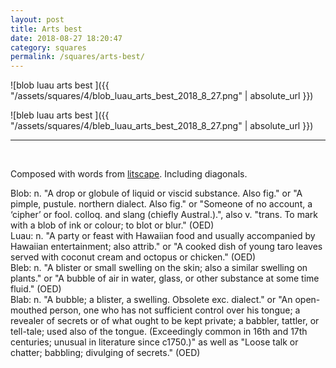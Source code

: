 ```yaml
---
layout: post
title: Arts best
date: 2018-08-27 18:20:47
category: squares
permalink: /squares/arts-best/ 
---
```


![blob luau arts best ]({{ "/assets/squares/4/blob_luau_arts_best_2018_8_27.png" | absolute_url }})
&nbsp;

![bleb luau arts best ]({{ "/assets/squares/4/bleb_luau_arts_best_2018_8_27.png" | absolute_url }})
&nbsp;

---

&nbsp;

Composed with words from [litscape](https://www.litscape.com/). Including diagonals. 

Blob: n. "A drop or globule of liquid or viscid substance. Also fig." or "A pimple, pustule. northern dialect. Also fig." or "Someone of no account, a ‘cipher’ or fool. colloq. and slang (chiefly Austral.).", also v. "trans. To mark with a blob of ink or colour; to blot or blur." (OED)  
Luau: n. "A party or feast with Hawaiian food and usually accompanied by Hawaiian entertainment; also attrib." or "A cooked dish of young taro leaves served with coconut cream and octopus or chicken." (OED)  
Bleb: n. "A blister or small swelling on the skin; also a similar swelling on plants." or "A bubble of air in water, glass, or other substance at some time fluid." (OED)  
Blab: n. "A bubble; a blister, a swelling. Obsolete exc. dialect." or "An open-mouthed person, one who has not sufficient control over his tongue; a revealer of secrets or of what ought to be kept private; a babbler, tattler, or tell-tale; used also of the tongue. (Exceedingly common in 16th and 17th centuries; unusual in literature since c1750.)" as well as "Loose talk or chatter; babbling; divulging of secrets." (OED)  
